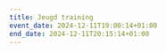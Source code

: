 ```yaml
---
title: Jeugd training
event_date: 2024-12-11T19:00:14+01:00
end_date: 2024-12-11T20:15:14+01:00
---
```

